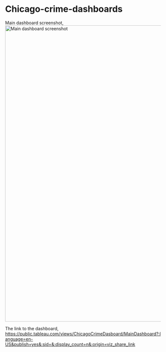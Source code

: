 # Chicago-crime-dashboards

Main dashboard screenshot,
<img width="960" alt="Main dashboard screenshot" src="https://github.com/zal-developer/Chicago-crime-dashboards/assets/119515838/b11f76cf-b751-4b10-b4ac-6dcb208766cb">

The link to the dashboard,
https://public.tableau.com/views/ChicagoCrimeDasboard/MainDashboard?:language=en-US&publish=yes&:sid=&:display_count=n&:origin=viz_share_link
